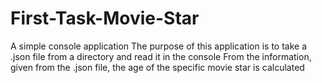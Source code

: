 # First-Task-Movie-Star
A simple console application
The purpose of this application is to take a .json file from a directory and read it in the console
From the information, given from the .json file, the age of the specific movie star is calculated
